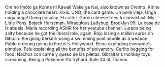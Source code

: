 Ore no Imōto ga Konna ni Kawaii Wake ga Nai, also known as Oreimo.
Kirino holding a chocolate heart.
Kikis.
UNO, the card game.
Un polla vieja.
Unga unga unga!
Doing cosplay.
El cráter.
Gordo cheese fries for breakfast.
My Little Pony.
Bojack Horseman.
Miraculous Ladybug.
Brooklyn 99.
La casa de la abuela.
María recording ASMR for her youtube channel.
Jurado being salty because he got the liberal role, again.
Rojo losing a million euros on Bitcoin.
Ale going berserk using a swimming pool noodle as a weapon.
Pablo ordering going to Foster's Hollywood.
Elena exploding everyone's pimples.
Pelu explaining all the benefits of polyamory.
Carlito begging for food.
Nachos con carne y queso de las piletas.
Gibraltar's monkey toys screaming.
Being a Pokèmon Go tryhard.
Rule 34 of Thanos.